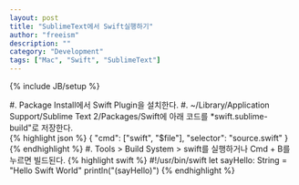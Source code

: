 ```yaml
---
layout: post
title: "SublimeText에서 Swift실행하기"
author: "freeism"
description: ""
category: "Development" 
tags: ["Mac", "Swift", "SublimeText"]
---
```

{% include JB/setup %}

#. Package Install에서 Swift Plugin을 설치한다.
#. ~/Library/Application Support/Sublime Text 2/Packages/Swift에 아래 코드를 *swift.sublime-build"로 저장한다.  
{% highlight json %}
{
    "cmd": ["swift", "$file"],
    "selector": "source.swift"
}
{% endhighlight %}
#. Tools > Build System > swift를 실행하거나 Cmd + B를 누르면 빌드된다.
{% highlight swift %}
#!/usr/bin/swift
let sayHello: String = "Hello Swift World"
println("\(sayHello)")
{% endhighlight %}
